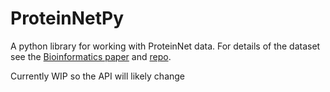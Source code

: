 # ProteinNetPy

A python library for working with ProteinNet data.
For details of the dataset see the [Bioinformatics paper](https://bmcbioinformatics.biomedcentral.com/articles/10.1186/s12859-019-2932-0) and [repo](https://github.com/aqlaboratory/proteinnet).

Currently WIP so the API will likely change
